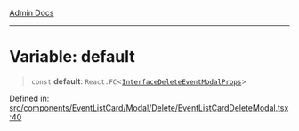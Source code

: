 [Admin Docs](/)

---

# Variable: default

> `const` **default**: `React.FC`\<[`InterfaceDeleteEventModalProps`](../../../../../../types/Event/interface/type-aliases/InterfaceDeleteEventModalProps.md)\>

Defined in: [src/components/EventListCard/Modal/Delete/EventListCardDeleteModal.tsx:40](https://github.com/PalisadoesFoundation/talawa-admin/blob/main/src/components/EventListCard/Modal/Delete/EventListCardDeleteModal.tsx#L40)
